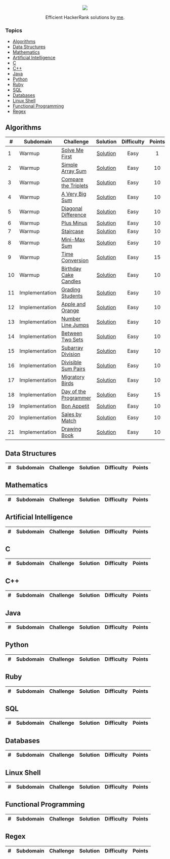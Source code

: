<p align="center"><a href="https://www.hackerrank.com/algorodev"><img src="https://i0.wp.com/gradsingames.com/wp-content/uploads/2016/05/856771_668224053197841_1943699009_o.png" ></a></p>
<p align="center">Efficient HackerRank solutions by <a href="https://www.hackerrank.com/algorodev">me</a>.</p>

### Topics

- [Algorithms](#algorithms)
- [Data Structures](#data-structures)
- [Mathematics](#mathematics)
- [Artificial Intelligence](#artificial-intelligence)
- [C](#c)
- [C++](#c++)
- [Java](#java)
- [Python](#python)
- [Ruby](#ruby)
- [SQL](#sql)
- [Databases](#databases)
- [Linux Shell](#linux-shell)
- [Functional Programming](#functional-programming)
- [Regex](#regex)

## Algorithms

| #  | Subdomain      | Challenge                                                                            |                                                                     Solution                                                                      | Difficulty | Points |
|----|----------------|--------------------------------------------------------------------------------------|:-------------------------------------------------------------------------------------------------------------------------------------------------:|:----------:|:------:|
| 1  | Warmup         | [Solve Me First](https://www.hackerrank.com/challenges/solve-me-first)               |           [Solution](https://github.com/algorodev/hackerrank-challenges/blob/master/algorithms/warmup/solve-me-first/solve-me-first.js)           |    Easy    |   1    |
| 2  | Warmup         | [Simple Array Sum](https://www.hackerrank.com/challenges/simple-array-sum)           |         [Solution](https://github.com/algorodev/hackerrank-challenges/blob/master/algorithms/warmup/simple-array-sum/simple-array-sum.js)         |    Easy    |   10   |
| 3  | Warmup         | [Compare the Triplets](https://www.hackerrank.com/challenges/compare-the-triplets)   |     [Solution](https://github.com/algorodev/hackerrank-challenges/blob/master/algorithms/warmup/compare-the-triplets/compare-the-triplets.js)     |    Easy    |   10   |
| 4  | Warmup         | [A Very Big Sum](https://www.hackerrank.com/challenges/a-very-big-sum)               | [Solution](https://github.com/algorodev/hackerrank-challenges/blob/master/algorithms/warmup/a-very-big-sum/a-very-big-sumdiagonal-difference.js)  |    Easy    |   10   |
| 5  | Warmup         | [Diagonal Difference](https://www.hackerrank.com/challenges/diagonal-difference)     |      [Solution](https://github.com/algorodev/hackerrank-challenges/blob/master/algorithms/warmup/diagonal-difference/diagonal-difference.js)      |    Easy    |   10   |
| 6  | Warmup         | [Plus Minus](https://www.hackerrank.com/challenges/plus-minus)                       |               [Solution](https://github.com/algorodev/hackerrank-challenges/blob/master/algorithms/warmup/plus-minus/plus-minus.js)               |    Easy    |   10   |
| 7  | Warmup         | [Staircase](https://www.hackerrank.com/challenges/staircase)                         |                [Solution](https://github.com/algorodev/hackerrank-challenges/blob/master/algorithms/warmup/staircase/staircase.js)                |    Easy    |   10   |
| 8  | Warmup         | [Mini-Max Sum](https://www.hackerrank.com/challenges/mini-max-sum)                   |             [Solution](https://github.com/algorodev/hackerrank-challenges/blob/master/algorithms/warmup/mini-max-sum/mini-max-sum.js)             |    Easy    |   10   |
| 9  | Warmup         | [Time Conversion](https://www.hackerrank.com/challenges/time-conversion)             |          [Solution](https://github.com/algorodev/hackerrank-challenges/blob/master/algorithms/warmup/time-conversion/time-conversion.js)          |    Easy    |   15   |
| 10 | Warmup         | [Birthday Cake Candles](https://www.hackerrank.com/challenges/birthday-cake-candles) |    [Solution](https://github.com/algorodev/hackerrank-challenges/blob/master/algorithms/warmup/birthday-cake-candles/birthday-cake-candles.js)    |    Easy    |   10   |
| 11 | Implementation | [Grading Students](https://www.hackerrank.com/challenges/grading)                    |     [Solution](https://github.com/algorodev/hackerrank-challenges/blob/master/algorithms/implementation/grading-students/grading-students.js)     |    Easy    |   10   |
| 12 | Implementation | [Apple and Orange](https://www.hackerrank.com/challenges/apple-and-orange)           | [Solution](https://github.com/algorodev/hackerrank-challenges/blob/master/algorithms/implementation/apple-and-orange/count-apples-and-oranges.js) |    Easy    |   10   |
| 13 | Implementation | [Number Line Jumps](https://www.hackerrank.com/challenges/number-line-jumps)         |        [Solution](https://github.com/algorodev/hackerrank-challenges/blob/master/algorithms/implementation/number-line-jumps/kangaroo.js)         |    Easy    |   10   |
| 14 | Implementation | [Between Two Sets](https://www.hackerrank.com/challenges/between-two-sets)           |       [Solution](https://github.com/algorodev/hackerrank-challenges/blob/master/algorithms/implementation/between-two-sets/get-total-x.js)        |    Easy    |   10   |
| 15 | Implementation | [Subarray Division](https://www.hackerrank.com/challenges/the-birthday-bar)          |        [Solution](https://github.com/algorodev/hackerrank-challenges/blob/master/algorithms/implementation/subarray-division/birthday.js)         |    Easy    |   10   |
| 16 | Implementation | [Divisible Sum Pairs](https://www.hackerrank.com/challenges/divisible-sum-pairs)     |  [Solution](https://github.com/algorodev/hackerrank-challenges/blob/master/algorithms/implementation/divisible-sum-pairs/divisible-sum-pairs.js)  |    Easy    |   10   |
| 17 | Implementation | [Migratory Birds](https://www.hackerrank.com/challenges/migratory-birds)             |      [Solution](https://github.com/algorodev/hackerrank-challenges/blob/master/algorithms/implementation/migratory-birds/migratory-birds.js)      |    Easy    |   10   |
| 18 | Implementation | [Day of the Programmer](https://www.hackerrank.com/challenges/day-of-the-programmer) |  [Solution](https://github.com/algorodev/hackerrank-challenges/blob/master/algorithms/implementation/day-of-the-programmer/day-of-programmer.js)  |    Easy    |   15   |
| 19 | Implementation | [Bon Appetit](https://www.hackerrank.com/challenges/bon-appetit)                     |         [Solution](https://github.com/algorodev/hackerrank-challenges/blob/master/algorithms/implementation/bill-division/bon-appetit.js)         |    Easy    |   10   |
| 20 | Implementation | [Sales by Match](https://www.hackerrank.com/challenges/sock-merchant)                |       [Solution](https://github.com/algorodev/hackerrank-challenges/blob/master/algorithms/implementation/sales-by-match/sock-merchant.js)        |    Easy    |   10   |
| 21 | Implementation | [Drawing Book](https://www.hackerrank.com/challenges/drawing-book)                   |          [Solution](https://github.com/algorodev/hackerrank-challenges/blob/master/algorithms/implementation/drawing-book/page-count.js)          |    Easy    |   10   |

## Data Structures

| #  | Subdomain      | Challenge                                                                            |                                                                     Solution                                                                     | Difficulty | Points |
|----|----------------|--------------------------------------------------------------------------------------|:------------------------------------------------------------------------------------------------------------------------------------------------:|:----------:|:------:|

## Mathematics

| #  | Subdomain      | Challenge                                                                            |                                                                     Solution                                                                     | Difficulty | Points |
|----|----------------|--------------------------------------------------------------------------------------|:------------------------------------------------------------------------------------------------------------------------------------------------:|:----------:|:------:|

## Artificial Intelligence

| #  | Subdomain      | Challenge                                                                            |                                                                     Solution                                                                     | Difficulty | Points |
|----|----------------|--------------------------------------------------------------------------------------|:------------------------------------------------------------------------------------------------------------------------------------------------:|:----------:|:------:|

## C

| #  | Subdomain      | Challenge                                                                            |                                                                     Solution                                                                     | Difficulty | Points |
|----|----------------|--------------------------------------------------------------------------------------|:------------------------------------------------------------------------------------------------------------------------------------------------:|:----------:|:------:|

## C++

| #  | Subdomain      | Challenge                                                                            |                                                                     Solution                                                                     | Difficulty | Points |
|----|----------------|--------------------------------------------------------------------------------------|:------------------------------------------------------------------------------------------------------------------------------------------------:|:----------:|:------:|

## Java

| #  | Subdomain      | Challenge                                                                            |                                                                     Solution                                                                     | Difficulty | Points |
|----|----------------|--------------------------------------------------------------------------------------|:------------------------------------------------------------------------------------------------------------------------------------------------:|:----------:|:------:|

## Python

| #  | Subdomain      | Challenge                                                                            |                                                                     Solution                                                                     | Difficulty | Points |
|----|----------------|--------------------------------------------------------------------------------------|:------------------------------------------------------------------------------------------------------------------------------------------------:|:----------:|:------:|

## Ruby

| #  | Subdomain      | Challenge                                                                            |                                                                     Solution                                                                     | Difficulty | Points |
|----|----------------|--------------------------------------------------------------------------------------|:------------------------------------------------------------------------------------------------------------------------------------------------:|:----------:|:------:|

## SQL

| #  | Subdomain      | Challenge                                                                            |                                                                     Solution                                                                     | Difficulty | Points |
|----|----------------|--------------------------------------------------------------------------------------|:------------------------------------------------------------------------------------------------------------------------------------------------:|:----------:|:------:|

## Databases

| #  | Subdomain      | Challenge                                                                            |                                                                     Solution                                                                     | Difficulty | Points |
|----|----------------|--------------------------------------------------------------------------------------|:------------------------------------------------------------------------------------------------------------------------------------------------:|:----------:|:------:|

## Linux Shell

| #  | Subdomain      | Challenge                                                                            |                                                                     Solution                                                                     | Difficulty | Points |
|----|----------------|--------------------------------------------------------------------------------------|:------------------------------------------------------------------------------------------------------------------------------------------------:|:----------:|:------:|

## Functional Programming

| #  | Subdomain      | Challenge                                                                            |                                                                     Solution                                                                     | Difficulty | Points |
|----|----------------|--------------------------------------------------------------------------------------|:------------------------------------------------------------------------------------------------------------------------------------------------:|:----------:|:------:|

## Regex

| #  | Subdomain      | Challenge                                                                            |                                                                     Solution                                                                     | Difficulty | Points |
|----|----------------|--------------------------------------------------------------------------------------|:------------------------------------------------------------------------------------------------------------------------------------------------:|:----------:|:------:|
